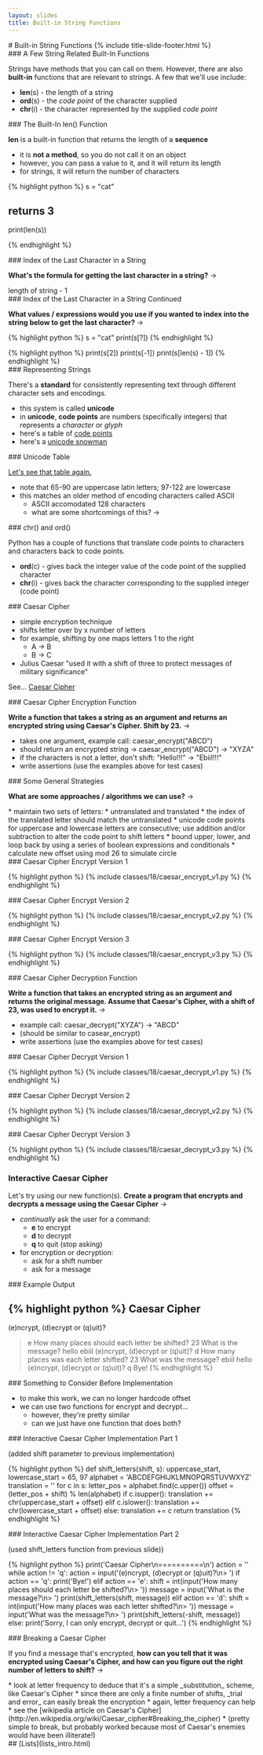 ```yaml
---
layout: slides
title: Built-in String Functions 
---
```

<section markdown="block" class="title-slide">
#  Built-in String Functions
{% include title-slide-footer.html %}
</section>

<section markdown="block">
###  A Few String Related Built-In Functions

Strings have methods that you can call on them.  However, there are also __built-in__ functions that are relevant to strings.  A few that we'll use include:


* __len__(s) - the length of a string
* __ord__(s) - the _code point_ of the character supplied
* __chr__(i) - the character represented by the supplied _code point_

</section>

<section markdown="block">
###  The Built-In len() Function

__len__ is a built-in function that returns the length of a __sequence__

* it is __not a method__, so you do not call it on an object
* however, you can pass a value to it, and it will return its length
* for strings, it will return the number of characters

{% highlight python %}
s = "cat"

#  returns 3
print(len(s))

{% endhighlight %}
</section>

<section markdown="block">
###  Index of the Last Character in a String

__What's the formula for getting the last character in a string?__ &rarr;

<div class="incremental" markdown="block">
length of string - 1
</div>
</section>

<section markdown="block">
###  Index of the Last Character in a String Continued

__What values / expressions would you use if you wanted to index into the string below to get the last character?__ &rarr;

{% highlight python %}
s = "cat"
print(s[?])
{% endhighlight %}

<div class="incremental" markdown="block">
{% highlight python %}
print(s[2])
print(s[-1])
print(s[len(s) - 1])
{% endhighlight %}
</div>
</section>

<section markdown="block">
###  Representing Strings

There's a __standard__ for consistently representing text through different character sets and encodings. 

* this system is called __unicode__
* in __unicode__, __code points__ are numbers (specifically integers) that represents a _character_ or _glyph_
* here's a table of [code points](http://www.utf8-chartable.de/unicode-utf8-table.pl?utf8=dec)
* here's a [unicode snowman](http://unicodesnowmanforyou.com)
</section>

<section markdown="block">
###  Unicode Table

[Let's see that table again.](http://www.utf8-chartable.de/unicode-utf8-table.pl?utf8=dec)

* note that 65-90 are uppercase latin letters; 97-122 are lowercase
* this matches an older method of encoding characters called ASCII
	* ASCII accomodated 128 characters
	* what are some shortcomings of this? &rarr;
</section>


<section markdown="block">
###  chr() and ord()

Python has a couple of functions that translate code points to characters and characters back to code points.

* __ord__(c) - gives back the integer value of the code point of the supplied character 
* __chr__(i) - gives back the character corresponding to the supplied integer (code point) 
</section>

<section markdown="block">
###  Caesar Cipher

* simple encryption technique
* shifts letter over by x number of letters
* for example, shifting by one maps letters 1 to the right
	* A &rarr; B
	* B &rarr; C
* Julius Caesar "used it with a shift of three to protect messages of military significance"

See... [Caesar Cipher](http://en.wikipedia.org/wiki/Caesar_cipher)
</section>

<section markdown="block">
###  Caesar Cipher Encryption Function

__Write a function that takes a string as an argument and returns an encrypted string using Caesar's Cipher.  Shift by 23.__ &rarr;

* takes one argument, example call: caesar_encrypt("ABCD")
* should return an encrypted string &rarr; caesar_encrypt("ABCD") &rarr; "XYZA" 
* if the characters is not a letter, don't shift: "Hello!!!"  &rarr; "Ebiil!!!"
* write assertions (use the examples above for test cases)
</section>

<section markdown="block">
###  Some General Strategies

__What are some approaches / algorithms we can use?__ &rarr;

<div class="incremental" markdown="block">
* maintain two sets of letters: 
	* untranslated and translated
	* the index of the translated letter should match the untranslated
* unicode code points for uppercase and lowercase letters are consecutive; use addition and/or subtraction to alter the code point to shift letters
	* bound upper, lower, and loop back by using a series of boolean expressions and conditionals
	* calculate new offset using mod 26 to simulate circle
	
</div>

</section>

<section markdown="block">
###  Caesar Cipher Encrypt Version 1

{% highlight python %}
{% include classes/18/caesar_encrypt_v1.py %}
{% endhighlight %}
</section>

<section markdown="block">
###  Caesar Cipher Encrypt Version 2

{% highlight python %}
{% include classes/18/caesar_encrypt_v2.py %}
{% endhighlight %}
</section>

<section markdown="block">
###  Caesar Cipher Encrypt Version 3

{% highlight python %}
{% include classes/18/caesar_encrypt_v3.py %}
{% endhighlight %}
</section>

<section markdown="block">
###  Caesar Cipher Decryption Function

__Write a function that takes an encrypted string as an argument and returns the original message.  Assume that Caesar's Cipher, with a shift of 23, was used to encrypt it.__ &rarr;

* example call: caesar_decrypt("XYZA") &rarr; "ABCD"
* (should be similar to casear_encrypt)
* write assertions (use the examples above for test cases)
</section>

<section markdown="block">
###  Caesar Cipher Decrypt Version 1

{% highlight python %}
{% include classes/18/caesar_decrypt_v1.py %}
{% endhighlight %}
</section>

<section markdown="block">
###  Caesar Cipher Decrypt Version 2

{% highlight python %}
{% include classes/18/caesar_decrypt_v2.py %}
{% endhighlight %}
</section>

<section markdown="block">
###  Caesar Cipher Decrypt Version 3

{% highlight python %}
{% include classes/18/caesar_decrypt_v3.py %}
{% endhighlight %}
</section>
<section markdown="block">

###  Interactive Caesar Cipher

Let's try using our new function(s).  __Create a program that encrypts and decrypts a message using the Caesar Cipher__ &rarr;

* _continually_ ask the user for a command:
	* __e__ to encrypt
	* __d__ to decrypt
	* __q__ to quit (stop asking)
* for encryption or decryption:
	* ask for a shift number
	* ask for a message
</section>


<section markdown="block">
###  Example Output

{% highlight python %}
Caesar Cipher
==========
(e)ncrypt, (d)ecrypt or (q)uit)?
> e
How many places should each letter be shifted?
> 23
What is the message?
> hello
ebiil
(e)ncrypt, (d)ecrypt or (q)uit)?
> d
How many places was each letter shifted?
> 23
What was the message?
> ebiil
hello
(e)ncrypt, (d)ecrypt or (q)uit)?
> q
Bye!
{% endhighlight %}
</section>

<section markdown="block">
###  Something to Consider Before Implementation

* to make this work, we can no longer hardcode offset
* we can use two functions for encrypt and decrypt...
	* however, they're pretty similar
	* can we just have one function that does both?
</section>

<section markdown="block">
###  Interactive Caesar Cipher Implementation Part 1

(added shift parameter to previous implementation)

{% highlight python %}
def shift_letters(shift, s):
	uppercase_start, lowercase_start = 65, 97
	alphabet = 'ABCDEFGHIJKLMNOPQRSTUVWXYZ'
	translation = ''
	for c in s:
		letter_pos = alphabet.find(c.upper())
		offset = (letter_pos + shift) % len(alphabet)
		if c.isupper():
			translation += chr(uppercase_start + offset)
		elif c.islower():
			translation += chr(lowercase_start + offset)
		else:
			translation += c
	return translation
{% endhighlight %}
</section>

<section markdown="block">
###  Interactive Caesar Cipher Implementation Part 2

(used shift_letters function from previous slide))

{% highlight python %}
print('Caesar Cipher\n==========\n')
action = ''
while action != 'q':
	action = input('(e)ncrypt, (d)ecrypt or (q)uit)?\n> ')
	if action == 'q':
		print('Bye!')
	elif action == 'e':
		shift = int(input('How many places should each letter be shifted?\n> '))
		message = input('What is the message?\n> ')
		print(shift_letters(shift, message))
	elif action == 'd':
		shift = int(input('How many places was each letter shifted?\n> '))
		message = input('What was the message?\n> ')
		print(shift_letters(-shift, message))
	else:
		print('Sorry, I can only encrypt, decrypt or quit...')
{% endhighlight %}
</section>


<section markdown="block">
###  Breaking a Caesar Cipher 

If you find a message that's encrypted, __how can you tell that it was encrypted using Caesar's Cipher, and how can you figure out the right number of letters to shift?__ &rarr;
 
<div class="incremental" markdown="block">
* look at letter frequency to deduce that it's a simple _substitution_ scheme, like Caesar's Cipher
* since there are only a finite number of shifts, _trial and error_ can easily break the encryption
* again, letter frequency can help
* see the [wikipedia article on Caesar's Cipher](http://en.wikipedia.org/wiki/Caesar_cipher#Breaking_the_cipher)
* (pretty simple to break, but probably worked because most of Caesar's enemies would have been illiterate!)
</div>

</section>

<section markdown="block">
##  [Lists](lists_intro.html)
</section>
